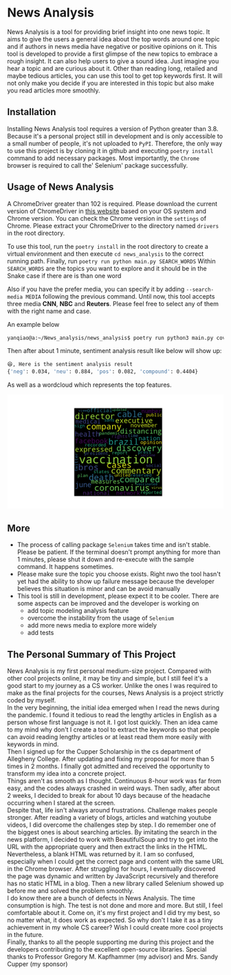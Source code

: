 # News Analysis

News Analysis is a tool for providing brief insight into one news topic. It aims to give the users a general idea about the top words around one topic and if authors in news media have negative or positive opinions on it. This tool is developed to provide a first glimpse of the new topics to embrace a rough insight. It can also help users to give a sound idea. Just imagine you hear a topic and are curious about it. Other than reading long, retailed and maybe tedious articles, you can use this tool to get top keywords first. It will not only make you decide if you are interested in this topic but also make you read articles more smoothly.

## Installation

Installing News Analysis tool requires a version of Python greater than 3.8. Because it's a personal project still in development and is only accessible to a small number of people, it's not uploaded to `PyPI`. Therefore, the only way to use this project is by cloning it in github and executing `poetry install` command to add necessary packages. Most importantly, the `Chrome` browser is required to call the' Selenium' package successfully.

## Usage of News Analysis

A ChromeDriver greater than 102 is required. Please download the current version of ChromeDriver in [this website](https://chromedriver.chromium.org/downloads) based on your OS system and Chrome version. You can check the Chrome version in the `settings` of Chrome. Please extract your ChromeDriver to the directory named `drivers` in the root directory.

To use this tool, run the `poetry install` in the root directory to create a virtual environment and then execute `cd news_analysis` to the correct running path. Finally, run `poetry run python main.py SEARCH_WORDS` Within `SEARCH_WORDS` are the topics you want to explore and it should be in the Snake case if there are is than one word

Also if you have the prefer media, you can specify it by adding `--search-media MEDIA` following the previous command.
Until now, this tool accepts three media **CNN**, **NBC** and **Reuters**. Please feel free to select any of them with the right name and case.

An example below

```bash
yanqiao@a:~/News_analysis/news_analysis$ poetry run python3 main.py covid_China  --search-media CNN
```

Then after about 1 minute, sentiment analysis result like below will show up:

```bash
😆, Here is the sentiment analysis result
{'neg': 0.034, 'neu': 0.884, 'pos': 0.082, 'compound': 0.4404}
```

As well as a wordcloud which represents the top features.

![Wordcloud](wordcloud.png)

## More

- The process of calling package `Selenium` takes time and isn't stable. Please be patient. If the terminal doesn't prompt anything for more than 1 minutes, please shut it down and re-execute with the sample command. It happens sometimes.
- Please make sure the topic you choose exists. Right nwo the tool hasn't yet had the ability to show up failure message because the developer believes this situation is minor and can be avoid manually
- This tool is still in development, please expect it to be cooler. There are some aspects can be improved and the developer is working on
  - add topic modeling analysis feature
  - overcome the instability from the usage of `Selenium`
  - add more news media to explore more widely
  - add tests

## The Personal Summary of This Project

News Analysis is my first personal medium-size project. Compared with other cool projects online, it may be tiny and simple, but I still feel it's a good start to my journey as a CS worker. Unlike the ones I was required to make as the final projects for the courses, News Analysis is a project strictly coded by myself.  
In the very beginning, the initial idea emerged when I read the news during the pandemic. I found it tedious to read the lengthy articles in English as a person whose first language is not it. I got lost quickly. Then an idea came to my mind why don't I create a tool to extract the keywords so that people can avoid reading lengthy articles or at least read them more easily with keywords in mind.  
Then I signed up for the Cupper Scholarship in the cs department of Allegheny College. After updating and fixing my proposal for more than 5 times in 2 months. I finally got admitted and received the opportunity to transform my idea into a concrete project.  
Things aren't as smooth as I thought. Continuous 8-hour work was far from easy, and the codes always crashed in weird ways. Then sadly, after about 2 weeks, I decided to break for about 10 days because of the headache occurring when I stared at the screen.  
Despite that, life isn't always around frustrations. Challenge makes people stronger. After reading a variety of blogs, articles and watching youtube videos, I did overcome the challenges step by step. I do remember one of the biggest ones is about searching articles. By imitating the search in the news platform, I decided to work with BeautifulSoup and try to get into the URL with the appropriate query and then extract the links in the HTML.
Nevertheless, a blank HTML was returned by it. I am so confused, especially when I could get the correct page and content with the same URL in the Chrome browser. After struggling for hours, I eventually discovered the page was dynamic and written by JavaScript recursively and therefore has no static HTML in a blog. Then a new library called Selenium showed up before me and solved the problem smoothly.  
I do know there are a bunch of defects in News Analysis. The time consumption is high. The test is not done and more and more. But still, I feel comfortable about it. Come on, it's my first project and I did try my best, so no matter what, it does work as expected. So why don't I take it as a tiny achievement in my whole CS career? Wish I could create more cool projects in the future.  
Finally, thanks to all the people supporting me during this project and the developers contributing to the excellent open-source libraries. Special thanks to Professor Gregory M. Kapfhammer (my advisor) and Mrs. Sandy Cupper (my sponsor)
